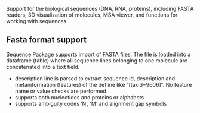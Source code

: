 Support for the biological sequences (DNA, RNA, proteins), including FASTA readers, 
3D visualization of molecules, MSA viewer, and functions for working with sequences.

## Fasta format support

Sequence Package supports import of FASTA files. The file is loaded into a dataframe (table) where all sequence lines belonging to one molecule are concatenated into a text field.

- description line is parsed to extract sequence id, description and metainformation (features) of the defline like “[taxid=9606]”. 
  No feature name or value checks are performed.
- supports both nucleotides and proteins or alphabets
- supports ambiguity codes ‘N’, ‘M’ and alignment gap symbols
